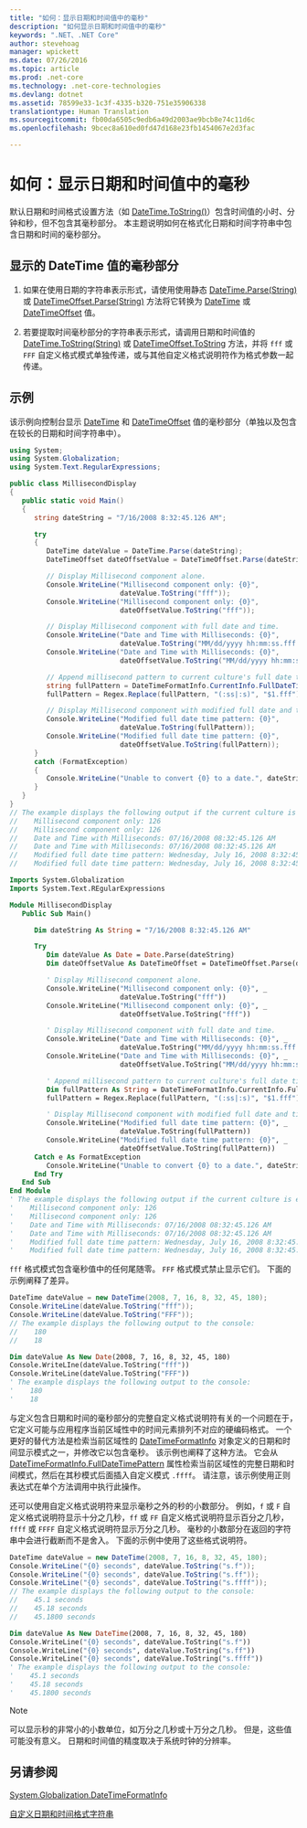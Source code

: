 ```yaml
---
title: "如何：显示日期和时间值中的毫秒"
description: "如何显示日期和时间值中的毫秒"
keywords: ".NET、.NET Core"
author: stevehoag
manager: wpickett
ms.date: 07/26/2016
ms.topic: article
ms.prod: .net-core
ms.technology: .net-core-technologies
ms.devlang: dotnet
ms.assetid: 78599e33-1c3f-4335-b320-751e35906338
translationtype: Human Translation
ms.sourcegitcommit: fb00da6505c9edb6a49d2003ae9bcb8e74c11d6c
ms.openlocfilehash: 9bcec8a610ed0fd47d168e23fb1454067e2d3fac

---
```


# <a name="how-to-display-milliseconds-in-date-and-time-values"></a>如何：显示日期和时间值中的毫秒

默认日期和时间格式设置方法（如 [DateTime.ToString()](xref:System.DateTime.ToString)）包含时间值的小时、分钟和秒，但不包含其毫秒部分。 本主题说明如何在格式化日期和时间字符串中包含日期和时间的毫秒部分。

## <a name="to-display-the-millisecond-component-of-a-datetime-value"></a>显示的 DateTime 值的毫秒部分

1. 如果在使用日期的字符串表示形式，请使用使用静态 [DateTime.Parse(String)](xref:System.DateTime.Parse(System.String)) 或 [DateTimeOffset.Parse(String)](xref:System.DateTimeOffset.Parse(System.String)) 方法将它转换为 [DateTime](xref:System.DateTime) 或 [DateTimeOffset](xref:System.DateTimeOffset) 值。

2. 若要提取时间毫秒部分的字符串表示形式，请调用日期和时间值的 [DateTime.ToString(String)](xref:System.DateTime.ToString(System.String)) 或 [DateTimeOffset.ToString](xref:System.DateTimeOffset.ToString(System.String)) 方法，并将 `fff` 或 `FFF` 自定义格式模式单独传递，或与其他自定义格式说明符作为格式参数一起传递。

## <a name="example"></a>示例

该示例向控制台显示 [DateTime](xref:System.DateTime) 和 [DateTimeOffset](xref:System.DateTimeOffset) 值的毫秒部分（单独以及包含在较长的日期和时间字符串中）。 

```csharp
using System;
using System.Globalization;
using System.Text.RegularExpressions;

public class MillisecondDisplay
{
   public static void Main()
   {
      string dateString = "7/16/2008 8:32:45.126 AM";

      try
      {
         DateTime dateValue = DateTime.Parse(dateString);
         DateTimeOffset dateOffsetValue = DateTimeOffset.Parse(dateString);

         // Display Millisecond component alone.
         Console.WriteLine("Millisecond component only: {0}", 
                           dateValue.ToString("fff"));
         Console.WriteLine("Millisecond component only: {0}", 
                           dateOffsetValue.ToString("fff"));

         // Display Millisecond component with full date and time.
         Console.WriteLine("Date and Time with Milliseconds: {0}", 
                           dateValue.ToString("MM/dd/yyyy hh:mm:ss.fff tt"));                        
         Console.WriteLine("Date and Time with Milliseconds: {0}", 
                           dateOffsetValue.ToString("MM/dd/yyyy hh:mm:ss.fff tt"));

         // Append millisecond pattern to current culture's full date time pattern
         string fullPattern = DateTimeFormatInfo.CurrentInfo.FullDateTimePattern;
         fullPattern = Regex.Replace(fullPattern, "(:ss|:s)", "$1.fff");

         // Display Millisecond component with modified full date and time pattern.
         Console.WriteLine("Modified full date time pattern: {0}", 
                           dateValue.ToString(fullPattern));
         Console.WriteLine("Modified full date time pattern: {0}",
                           dateOffsetValue.ToString(fullPattern));
      }
      catch (FormatException)
      {
         Console.WriteLine("Unable to convert {0} to a date.", dateString);
      }
   }
}
// The example displays the following output if the current culture is en-US:
//    Millisecond component only: 126
//    Millisecond component only: 126
//    Date and Time with Milliseconds: 07/16/2008 08:32:45.126 AM
//    Date and Time with Milliseconds: 07/16/2008 08:32:45.126 AM
//    Modified full date time pattern: Wednesday, July 16, 2008 8:32:45.126 AM
//    Modified full date time pattern: Wednesday, July 16, 2008 8:32:45.126 AM
```

```vb
Imports System.Globalization
Imports System.Text.REgularExpressions

Module MillisecondDisplay
   Public Sub Main()

      Dim dateString As String = "7/16/2008 8:32:45.126 AM"

      Try
         Dim dateValue As Date = Date.Parse(dateString)
         Dim dateOffsetValue As DateTimeOffset = DateTimeOffset.Parse(dateString)

         ' Display Millisecond component alone.
         Console.WriteLine("Millisecond component only: {0}", _
                           dateValue.ToString("fff"))
         Console.WriteLine("Millisecond component only: {0}", _
                           dateOffsetValue.ToString("fff"))

         ' Display Millisecond component with full date and time.
         Console.WriteLine("Date and Time with Milliseconds: {0}", _
                           dateValue.ToString("MM/dd/yyyy hh:mm:ss.fff tt"))                        
         Console.WriteLine("Date and Time with Milliseconds: {0}", _
                           dateOffsetValue.ToString("MM/dd/yyyy hh:mm:ss.fff tt"))

         ' Append millisecond pattern to current culture's full date time pattern
         Dim fullPattern As String = DateTimeFormatInfo.CurrentInfo.FullDateTimePattern
         fullPattern = Regex.Replace(fullPattern, "(:ss|:s)", "$1.fff")

         ' Display Millisecond component with modified full date and time pattern.
         Console.WriteLine("Modified full date time pattern: {0}", _
                           dateValue.ToString(fullPattern))                        
         Console.WriteLine("Modified full date time pattern: {0}", _
                           dateOffsetValue.ToString(fullPattern))
      Catch e As FormatException
         Console.WriteLine("Unable to convert {0} to a date.", dateString)      
      End Try
   End Sub
End Module
' The example displays the following output if the current culture is en-US:
'    Millisecond component only: 126
'    Millisecond component only: 126
'    Date and Time with Milliseconds: 07/16/2008 08:32:45.126 AM
'    Date and Time with Milliseconds: 07/16/2008 08:32:45.126 AM
'    Modified full date time pattern: Wednesday, July 16, 2008 8:32:45.126 AM
'    Modified full date time pattern: Wednesday, July 16, 2008 8:32:45.126 AM
```

`fff` 格式模式包含毫秒值中的任何尾随零。 `FFF` 格式模式禁止显示它们。 下面的示例阐释了差异。

```csharp
DateTime dateValue = new DateTime(2008, 7, 16, 8, 32, 45, 180); 
Console.WriteLine(dateValue.ToString("fff"));    
Console.WriteLine(dateValue.ToString("FFF"));
// The example displays the following output to the console:
//    180
//    18 
```

```vb
Dim dateValue As New Date(2008, 7, 16, 8, 32, 45, 180) 
Console.WriteLIne(dateValue.ToString("fff"))    
Console.WriteLine(dateValue.ToString("FFF"))
' The example displays the following output to the console:
'    180
'    18
```

与定义包含日期和时间的毫秒部分的完整自定义格式说明符有关的一个问题在于，它定义可能与应用程序当前区域性中的时间元素排列不对应的硬编码格式。 一个更好的替代方法是检索当前区域性的 [DateTimeFormatInfo](xref:System.Globalization.DateTimeFormatInfo) 对象定义的日期和时间显示模式之一，并修改它以包含毫秒。 该示例也阐释了这种方法。 它会从 [DateTimeFormatInfo.FullDateTimePattern](xref:System.Globalization.DateTimeFormatInfo.FullDateTimePattern) 属性检索当前区域性的完整日期和时间模式，然后在其秒模式后面插入自定义模式 `.ffff`。 请注意，该示例使用正则表达式在单个方法调用中执行此操作。

还可以使用自定义格式说明符来显示毫秒之外的秒的小数部分。 例如，`f` 或 `F` 自定义格式说明符显示十分之几秒，`ff` 或 `FF` 自定义格式说明符显示百分之几秒，`ffff` 或 `FFFF` 自定义格式说明符显示万分之几秒。 毫秒的小数部分在返回的字符串中会进行截断而不是舍入。 下面的示例中使用了这些格式说明符。

```csharp
DateTime dateValue = new DateTime(2008, 7, 16, 8, 32, 45, 180); 
Console.WriteLine("{0} seconds", dateValue.ToString("s.f"));
Console.WriteLine("{0} seconds", dateValue.ToString("s.ff"));      
Console.WriteLine("{0} seconds", dateValue.ToString("s.ffff"));
// The example displays the following output to the console:
//    45.1 seconds
//    45.18 seconds
//    45.1800 seconds
```

```vb
Dim dateValue As New DateTime(2008, 7, 16, 8, 32, 45, 180) 
Console.WriteLine("{0} seconds", dateValue.ToString("s.f"))
Console.WriteLine("{0} seconds", dateValue.ToString("s.ff"))      
Console.WriteLine("{0} seconds", dateValue.ToString("s.ffff"))
' The example displays the following output to the console:
'    45.1 seconds
'    45.18 seconds
'    45.1800 seconds
```

> [!NOTE]
> 可以显示秒的非常小的小数单位，如万分之几秒或十万分之几秒。 但是，这些值可能没有意义。 日期和时间值的精度取决于系统时钟的分辨率。

## <a name="see-also"></a>另请参阅

[System.Globalization.DateTimeFormatInfo](xref:System.Globalization.DateTimeFormatInfo)

[自定义日期和时间格式字符串](custom-datetime.md)




<!--HONumber=Nov16_HO3-->



